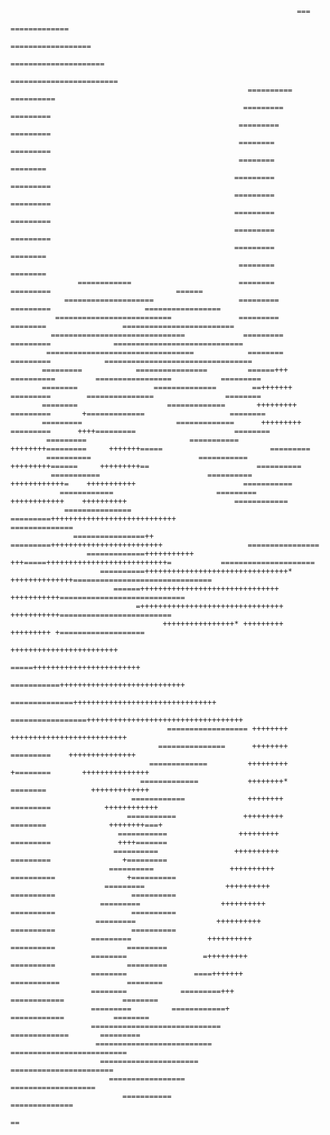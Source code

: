                                                                                                                                            
                                                                                                                                           
                                                                                                                                           
                                                                                                                                           
                                                                                                                                           
                                                                                                                                           
                                                                    ===                                                                    
                                                               =============                                                               
                                                            ==================                                                             
                                                           =====================                                                           
                                                         ========================                                                          
                                                         ==========     ==========                                                         
                                                        =========         =========                                                        
                                                       =========           =========                                                       
                                                       ========            =========                                                       
                                                       ========             ========                                                       
                                                      =========             =========                                                      
                                                      =========             =========                                                      
                                                      =========             =========                                                      
                                                      =========             =========                                                      
                                                      =========             ========                                                       
                                                       ========             ========                                                       
                   ============                        ========            =========                            ======                     
                ====================                   =========           =========                     =================                 
              ==========================               =========           ========                 =========================              
             ==============================             =========         =========              =============================             
            =================================            ========        =========            =================================            
           =========            ================         ======+++      ==========         =================           =========           
           ========                 ==============        ==+++++++     =========        ===============                ========           
           ========                    =============       +++++++++   =========       +=============                   ========           
           =========                     =============      +++++++++ =========      ++++=========                      ========           
            =========                       ===========      ++++++++=========     +++++++=====                        =========           
            ==========                        ===========     +++++++++======     +++++++++==                        ==========            
             ===========                        ==========     ++++++++++++=    +++++++++++                        ===========             
               ============                       =========    ++++++++++++    ++++++++++                        ============              
                ===============                    =========++++++++++++++++++++++++++++                     ==============                
                  ================++                =========+++++++++++++++++++++++++                   ================                  
                     =============+++++++++++      +++=====+++++++++++++++++++++++++++=           =====================                    
                        ==========++++++++++++++++++++++++++++++++*    ++++++++++++++===============================                       
                           ======+++++++++++++++++++++++++++++++          +++++++++++============================                          
                                =++++++++++++++++++++++++++++++++        +++++++++++=========================                              
                                      ++++++++++++++++* +++++++++        +++++++++ +===================                                    
                                                         ++++++++++++++++++++++++                                                          
                                                     =====++++++++++++++++++++++++                                                         
                                                ===========++++++++++++++++++++++++++++                                                    
                                             ==============++++++++++++++++++++++++++++++++                                                
                                          =================+++++++++++++++++++++++++++++++++++                                             
                                       ================== ++++++++     ++++++++++++++++++++++++++                                          
                                     ===============      ++++++++     =========    +++++++++++++++                                        
                                   =============         +++++++++     +========       +++++++++++++++                                     
                                 =============           ++++++++*      ========          +++++++++++++                                    
                               ============              ++++++++       =========            ++++++++++++                                  
                              ===========               +++++++++        ========              ++++++++===+                                
                            ===========                +++++++++         =========               ++++=======                               
                           ==========                 ++++++++++          =========                +=========                              
                          ==========                 ++++++++++           ==========                +==========                            
                         =========                  ++++++++++             ==========                 ==========                           
                        =========                  ++++++++++               ==========                 ==========                          
                       =========                  ++++++++++                 ==========                 ==========                         
                      =========                 ++++++++++                     ==========                =========                         
                      ========                 =+++++++++                       ==========                =========                        
                      ========               ====+++++++                         ===========               ========                        
                      ========            =========+++                            ============             ========                        
                      =========         ============+                               ============           ========                        
                      =============================                                   =============       =========                        
                       ==========================                                       ==========================                         
                        ======================                                            =======================                          
                          =================                                                  ===================                           
                             ===========                                                        ==============                             
                                                                                                       ==                                  
                                                                                                                                           
                                                                                                                                           
                                                                                                                                           
                                                                                                                                           
                                                                                                                                           
                                                                                                                                           
